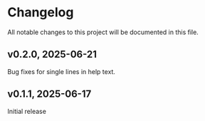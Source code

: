 # Changelog

All notable changes to this project will be documented in this file.

## v0.2.0, 2025-06-21

Bug fixes for single lines in help text.

## v0.1.1, 2025-06-17

Initial release
